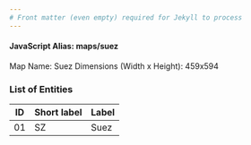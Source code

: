 ```yaml
---
# Front matter (even empty) required for Jekyll to process
---
```


#### JavaScript Alias: maps/suez

Map Name: Suez
Dimensions (Width x Height): 459x594





### List of Entities

ID | Short label | Label
---|---|---|
01|SZ|Suez


